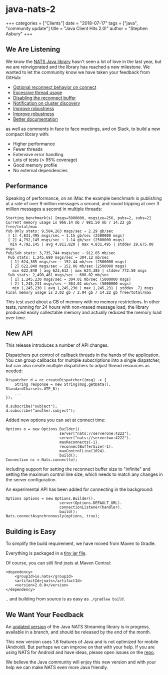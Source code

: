 # java-nats-2

+++ categories = \["Clients"\] date = "2018-07-17" tags = \["java", "community update"\] title = "Java Client Hits 2.0!" author = "Stephen Asbury" +++

## We Are Listening

We know the [NATS Java library](https://github.com/nats-io/java-nats) hasn't seen a lot of love in the last year, but we are reinvigorated and the library has reached a new milestone. We wanted to let the community know we have taken your feedback from GitHub:

* [Optional reconnect behavior on connect](https://github.com/nats-io/java-nats/issues/158)
* [Excessive thread usage](https://github.com/nats-io/java-nats/issues/151)
* [Disabling the reconnect buffer](https://github.com/nats-io/java-nats/issues/138)
* [Notification on cluster discovery](https://github.com/nats-io/java-nats/issues/116)
* [Improve robustness](https://github.com/nats-io/java-nats/issues/126)
* [Improve robustness](https://github.com/nats-io/java-nats/issues/150)
* [Better documentation](https://github.com/nats-io/java-nats/issues/25)

as well as comments in face to face meetings, and on Slack, to build a new compact library with:

* Higher performance
* Fewer threads
* Extensive error handling
* Lots of tests \(&gt; 95% coverage\)
* Good memory profile
* No external dependencies

## Performance

Speaking of performance, on an iMac the example benchmark is publishing at a rate of over 9 million messages a second, and round tripping at over 3 million messages a second in multiple threads:

```text
Starting benchmark(s) [msgs=5000000, msgsize=256, pubs=2, subs=2]
Current memory usage is 966.14 mb / 981.50 mb / 14.22 gb free/total/max
Pub Only stats: 9,584,263 msgs/sec ~ 2.29 gb/sec
 [ 1] 4,831,495 msgs/sec ~ 1.15 gb/sec (2500000 msgs)
 [ 2] 4,792,145 msgs/sec ~ 1.14 gb/sec (2500000 msgs)
  min 4,792,145 | avg 4,811,820 | max 4,831,495 | stddev 19,675.00 msgs
Pub/Sub stats: 3,735,744 msgs/sec ~ 912.05 mb/sec
 Pub stats: 1,245,680 msgs/sec ~ 304.12 mb/sec
  [ 1] 624,385 msgs/sec ~ 152.44 mb/sec (2500000 msgs)
  [ 2] 622,840 msgs/sec ~ 152.06 mb/sec (2500000 msgs)
   min 622,840 | avg 623,612 | max 624,385 | stddev 772.50 msgs
 Sub stats: 2,490,461 msgs/sec ~ 608.02 mb/sec
  [ 1] 1,245,230 msgs/sec ~ 304.01 mb/sec (5000000 msgs)
  [ 2] 1,245,231 msgs/sec ~ 304.01 mb/sec (5000000 msgs)
   min 1,245,230 | avg 1,245,230 | max 1,245,231 | stddev .71 msgs
Final memory usage is 2.02 gb / 2.94 gb / 14.22 gb free/total/max
```

This test used about a GB of memory with no memory restrictions. In other tests, running for 24 hours with non-maxed message load, the library produced easily collectable memory and actually reduced the memory load over time.

## New API

This release introduces a number of API changes.

Dispatchers put control of callback threads in the hands of the application. You can group callbacks for multiple subscriptions into a single dispatcher, but can also create multiple dispatchers to adjust thread resources as needed:

```text
Dispatcher d = nc.createDispatcher((msg) -> {
    String response = new String(msg.getData(), StandardCharsets.UTF_8);
    ...
});

d.subscribe("subject");
d.subscribe("another.subject");
```

Added new options you can set at connect time:

```text
Options o = new Options.Builder().
                        server("nats://serverone:4222").
                        server("nats://servertwo:4222").
                        maxReconnects(-1).
                        reconnectBufferSize(-1).
                        maxControlLine(1024).
                        build();
Connection nc = Nats.connect(o);
```

including support for setting the reconnect buffer size to "infinite" and setting the maximum control line size, which needs to match any changes in the server configuration.

An experimental API has been added for connecting in the background:

```text
Options options = new Options.Builder().
                        server(Options.DEFAULT_URL).
                        connectionListener(handler).
                        build();
Nats.connectAsynchronously(options, true);
```

## Building is Easy

To simplify the build requirement, we have moved from Maven to Gradle.

Everything is packaged in a [tiny jar file](https://search.maven.org/remotecontent?filepath=io/nats/jnats/2.0.0/jnats-2.0.0.jar).

Of course, you can still find jnats at Maven Central:

```text
<dependency>
    <groupId>io.nats</groupId>
    <artifactId>jnats</artifactId>
    <version>2.0.0</version>
</dependency>
```

.. and building from source is as easy as `./gradlew build`.

## We Want Your Feedback

An [updated version](https://github.com/nats-io/java-nats-streaming/tree/version2) of the Java NATS Streaming library is in progress, available in a branch, and should be released by the end of the month.

This new version uses 1.8 features of Java and is not optimized for mobile \(Android\). But perhaps we can improve on that with your help. If you are using NATS for Android and have ideas, please open issues on the [repo](https://github.com/nats-io/java-nats).

We believe the Java community will enjoy this new version and with your help we can make NATS even more Java friendly.

